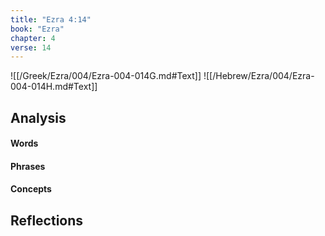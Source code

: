 ```yaml
---
title: "Ezra 4:14"
book: "Ezra"
chapter: 4
verse: 14
---
```

![[/Greek/Ezra/004/Ezra-004-014G.md#Text]]
![[/Hebrew/Ezra/004/Ezra-004-014H.md#Text]]

## Analysis

#### Words

#### Phrases

#### Concepts

## Reflections
